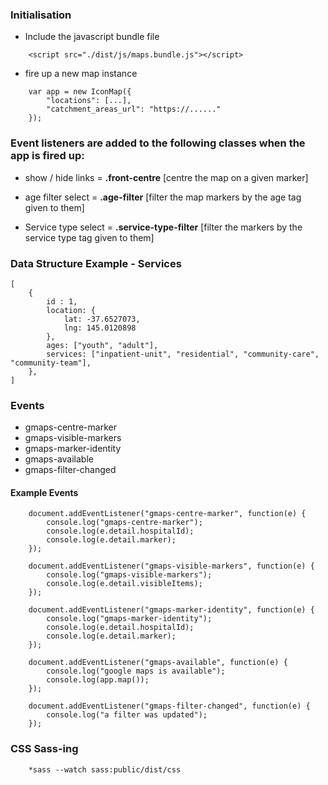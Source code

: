 ### Initialisation ###

* Include the javascript bundle file 

```
	<script src="./dist/js/maps.bundle.js"></script>    
```

* fire up a new map instance

```
	var app = new IconMap({
		"locations": [...],
		"catchment_areas_url": "https://......"
	});
```

### Event listeners are added to the following classes when the app is fired up: ###

* show / hide links = **.front-centre** [centre the map on a given marker]

* age filter select = **.age-filter** [filter the map markers by the age tag given to them]

* Service type select = **.service-type-filter** [filter the markers by the service type tag given to them]

### Data Structure Example - Services ###

```
[
	{
		id : 1,
		location: {
			lat: -37.6527073,
			lng: 145.0120898
		},
		ages: ["youth", "adult"],
		services: ["inpatient-unit", "residential", "community-care", "community-team"],
	},
]
```

### Events ###

* gmaps-centre-marker
* gmaps-visible-markers
* gmaps-marker-identity
* gmaps-available
* gmaps-filter-changed

#### Example Events #####

```
	document.addEventListener("gmaps-centre-marker", function(e) {
		console.log("gmaps-centre-marker");
		console.log(e.detail.hospitalId);
		console.log(e.detail.marker);
	});

	document.addEventListener("gmaps-visible-markers", function(e) {
		console.log("gmaps-visible-markers");
		console.log(e.detail.visibleItems);
	});

	document.addEventListener("gmaps-marker-identity", function(e) {
		console.log("gmaps-marker-identity");
		console.log(e.detail.hospitalId);
		console.log(e.detail.marker);
	});

	document.addEventListener("gmaps-available", function(e) {
		console.log("google maps is available");
		console.log(app.map());
	});

	document.addEventListener("gmaps-filter-changed", function(e) {
		console.log("a filter was updated");
	});
```

### CSS Sass-ing ###

```
	*sass --watch sass:public/dist/css 
```
